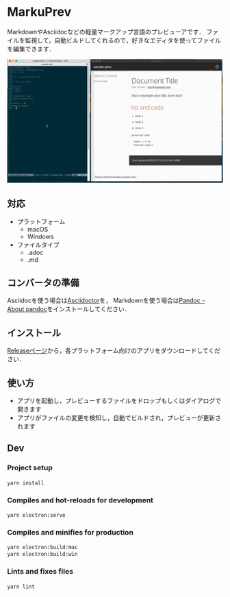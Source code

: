 # MarkuPrev

MarkdownやAsciidocなどの軽量マークアップ言語のプレビューアです．
ファイルを監視して，自動ビルドしてくれるので，好きなエディタを使ってファイルを編集できます．

![](demo.gif)

## 対応

* プラットフォーム
    * macOS
    * Windows
* ファイルタイプ
    * .adoc
    * .md

## コンバータの準備

Asciidocを使う場合は[Asciidoctor](https://asciidoctor.org/)を，
Markdownを使う場合は[Pandoc - About pandoc](https://pandoc.org/)をインストールしてください．

## インストール

[Releaseページ](https://github.com/ottijp/markuprev/releases)から，各プラットフォーム向けのアプリをダウンロードしてください．

## 使い方

* アプリを起動し，プレビューするファイルをドロップもしくはダイアログで開きます
* アプリがファイルの変更を検知し，自動でビルドされ，プレビューが更新されます

## Dev

### Project setup

```
yarn install
```

### Compiles and hot-reloads for development

```
yarn electron:serve
```

### Compiles and minifies for production

```
yarn electron:build:mac
yarn electron:build:win
```

### Lints and fixes files

```
yarn lint
```
